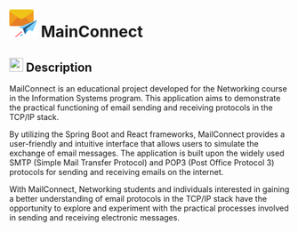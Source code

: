 <h1>
    <img src="./docs/icon-main.png" width="50" height="50">
    MainConnect
</h1>

<h2>
    <img src="./docs/icon-description" width="25" height="25">
    Description
</h2>

<p>MailConnect is an educational project developed for the Networking course in the Information Systems program. This application aims to demonstrate the practical functioning of email sending and receiving protocols in the TCP/IP stack.</p>
<p>By utilizing the Spring Boot and React frameworks, MailConnect provides a user-friendly and intuitive interface that allows users to simulate the exchange of email messages. The application is built upon the widely used SMTP (Simple Mail Transfer Protocol) and POP3 (Post Office Protocol 3) protocols for sending and receiving emails on the internet.</p>
<p>With MailConnect, Networking students and individuals interested in gaining a better understanding of email protocols in the TCP/IP stack have the opportunity to explore and experiment with the practical processes involved in sending and receiving electronic messages.</p>
